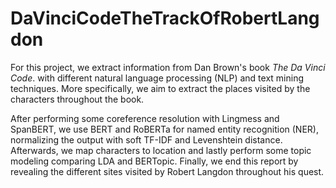 # DaVinciCodeTheTrackOfRobertLangdon
For this project, we extract information from Dan Brown's book *The Da Vinci Code*. with different natural language processing (NLP) and text mining techniques. More specifically, we aim to extract the places visited by the characters throughout the book.

After performing some coreference resolution with Lingmess and SpanBERT, we use BERT and RoBERTa for named entity recognition (NER), normalizing the output with soft TF-IDF and Levenshtein distance. Afterwards, we map characters to location and lastly perform some topic modeling comparing LDA and BERTopic. Finally, we end this report by revealing the different sites visited by Robert Langdon throughout his quest.